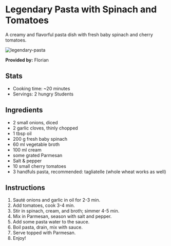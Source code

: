 # Legendary Pasta with Spinach and Tomatoes

A creamy and flavorful pasta dish with fresh baby spinach and cherry tomatoes.

![legendary-pasta](../img/LegendaryPasta.jpg)

**Provided by:** Florian

## Stats
- Cooking time: ~20 minutes
- Servings: 2 hungry Students

## Ingredients
- 2 small onions, diced
- 2 garlic cloves, thinly chopped
- 1 tbsp oil
- 200 g fresh baby spinach
- 60 ml vegetable broth
- 100 ml cream
- some grated Parmesan
- Salt & pepper
- 10 small cherry tomatoes
- 3 handfuls pasta, recommended: tagliatelle (whole wheat works as well)

## Instructions
1. Sauté onions and garlic in oil for 2-3 min.
2. Add tomatoes, cook 3-4 min.
3. Stir in spinach, cream, and broth; simmer 4-5 min.
4. Mix in Parmesan, season with salt and pepper.
5. Add some pasta water to the sauce.
6. Boil pasta, drain, mix with sauce.
7. Serve topped with Parmesan.
8. Enjoy!

